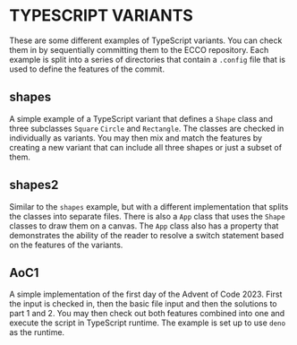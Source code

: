 # TYPESCRIPT VARIANTS

These are some different examples of TypeScript variants. You can check them in by 
sequentially committing them to the ECCO repository. Each example is split into a series of directories that contain
a `.config` file that is used to define the features of the commit.

## shapes
A simple example of a TypeScript variant that defines a `Shape` class and three subclasses `Square` `Circle` and `Rectangle`.
The classes are checked in individually as variants. You may then mix and match the features by creating a new variant that 
can include all three shapes or just a subset of them.

## shapes2
Similar to the `shapes` example, but with a different implementation that splits the classes into separate files. There is
also a `App` class that uses the `Shape` classes to draw them on a canvas. The `App` class also has a property that
demonstrates the ability of the reader to resolve a switch statement based on the features of the variants.

## AoC1
A simple implementation of the first day of the Advent of Code 2023. First the input is checked in, then the basic file input
and then the solutions to part 1 and 2. You may then check out both features combined into one and execute the script in
TypeScript runtime. The example is set up to use `deno` as the runtime.